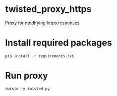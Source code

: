 # twisted_proxy_https
Proxy for modifying https responses

# Install required packages
	pip install -r requirements.txt

# Run proxy
	twistd -y twisted.py 
